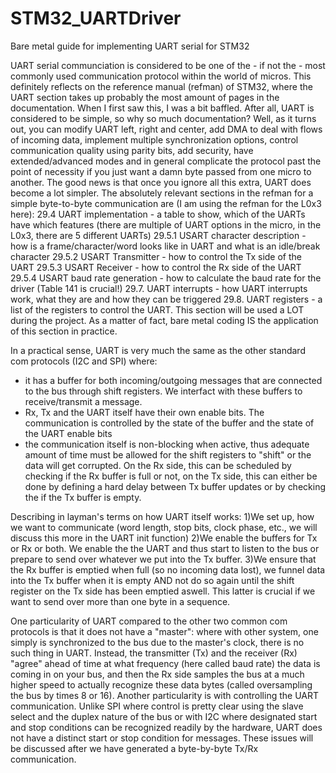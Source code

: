 # STM32_UARTDriver
Bare metal guide for implementing UART serial for STM32 


UART serial communciation is considered to be one of the - if not the - most commonly used communication protocol within the world of micros. This definitely reflects on the reference manual (refman) of STM32, where the UART section takes up probably the most amount of pages in the documentation.
When I first saw this, I was a bit baffled. After all, UART is considered to be simple, so why so much documentation? Well, as it turns out, you can modify UART left, right and center, add DMA to deal with flows of incoming data, implement multiple synchronization options, control communication quality using parity bits, add security, have extended/advanced modes and in general complicate the protocol past the point of necessity if you just want a damn byte passed from one micro to another. The good news is that once you ignore all this extra, UART does become a lot simpler. The absolutely relevant sections in the refman for a simple byte-to-byte communication are (I am using the refman for the L0x3 here):
29.4 UART implementation - a table to show, which of the UARTs have which features (there are multiple of UART options in the micro, in the L0x3, there are 5 different UARTs)
29.5.1 USART character description - how is a frame/character/word looks like in UART and what is an idle/break character
29.5.2 USART Transmitter - how to control the Tx side of the UART 
29.5.3 USART Receiver - how to control the Rx side of the UART 
29.5.4 USART baud rate generation - how to calculate the baud rate for the driver (Table 141 is crucial!)
29.7. UART interrupts - how UART interrupts work, what they are and how they can be triggered
29.8. UART registers - a list of the registers to control the UART. This section will be used a LOT during the project. As a matter of fact, bare metal coding IS the application of this section in practice.

In a practical sense, UART is very much the same as the other standard com protocols (I2C and SPI) where:
- it has a buffer for both incoming/outgoing messages that are connected to the bus through shift registers. We interfact with these buffers to receive/transmit a message.
- Rx, Tx and the UART itself have their own enable bits. The communication is controlled by the state of the buffer and the state of the UART enable bits
- the communication itself is non-blocking when active, thus adequate amount of time must be allowed for the shift registers to "shift" or the data will get corrupted. On the Rx side, this can be scheduled by checking if the Rx buffer is full or not, on the Tx side, this can either be done by defining a hard delay between Tx buffer updates or by checking the if the Tx buffer is empty.

Describing in layman's terms on how UART itself works:
1)We set up, how we want to communicate (word length, stop bits, clock phase, etc., we will discuss this more in the UART init function)
2)We enable the buffers for Tx or Rx or both. We enable the the UART and thus start to listen to the bus or prepare to send over whatever we put into the Tx buffer.
3)We ensure that the Rx buffer is emptied when full (so no incoming data lost), we funnel data into the Tx buffer when it is empty AND not do so again until the shift register on the Tx side has been emptied aswell. This latter is crucial if we want to send over more than  one byte in a sequence.

One particularity of UART compared to the other two common com protocols is that it does not have a "master": where with other system, one simply is synchronized to the bus due to the master's clock, there is no such thing in UART. Instead, the transmitter (Tx) and the receiver (Rx) "agree" ahead of time at what frequency (here called baud rate) the data is coming in on your bus, and then the Rx side samples the bus at a much higher speed to actually recognize these data bytes (called oversampling the bus by times 8 or 16).
Another particularity is with controlling the UART communication. Unlike SPI where control is pretty clear using the slave select and the duplex nature of the bus or with I2C where designated start and stop conditions can be recognized readily by the hardware, UART does not have a distinct start or stop condition for messages. These issues will be discussed after we have generated a byte-by-byte Tx/Rx communication.

